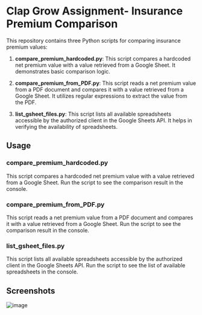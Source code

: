 
#  Clap Grow Assignment- Insurance Premium Comparison

This repository contains three Python scripts for comparing insurance premium values:

1. **compare_premium_hardcoded.py**: This script compares a hardcoded net premium value with a value retrieved from a Google Sheet. It demonstrates basic comparison logic.

2. **compare_premium_from_PDF.py**: This script reads a net premium value from a PDF document and compares it with a value retrieved from a Google Sheet. It utilizes regular expressions to extract the value from the PDF.

3. **list_gsheet_files.py**: This script lists all available spreadsheets accessible by the authorized client in the Google Sheets API. It helps in verifying the availability of spreadsheets.

## Usage

### compare_premium_hardcoded.py

This script compares a hardcoded net premium value with a value retrieved from a Google Sheet. Run the script to see the comparison result in the console.

### compare_premium_from_PDF.py

This script reads a net premium value from a PDF document and compares it with a value retrieved from a Google Sheet. Run the script to see the comparison result in the console.

### list_gsheet_files.py

This script lists all available spreadsheets accessible by the authorized client in the Google Sheets API. Run the script to see the list of available spreadsheets in the console.

## Screenshots
![image](https://github.com/utoo0703/Clap_Grow_Assignment/assets/78578594/194e4e7f-0156-49dc-91a2-e0239b512c9c)




